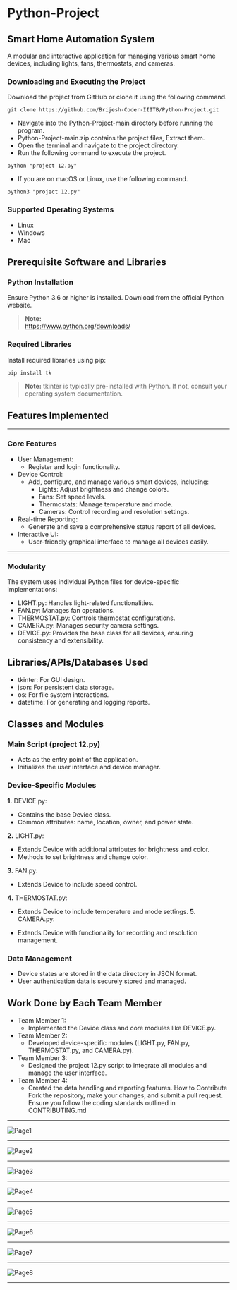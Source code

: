 # Python-Project
## Smart Home Automation System
A modular and interactive application for managing various smart home devices, including lights, fans, thermostats, and cameras.

### Downloading and Executing the Project
Download the project from GitHub or clone it using the following command.

```
git clone https://github.com/Brijesh-Coder-IIITB/Python-Project.git
```

- Navigate into the Python-Project-main directory before running the program.
- Python-Project-main.zip contains the project files, Extract them.
- Open the terminal and navigate to the project directory.
- Run the following command to execute the project.

```
python "project 12.py"
```

- If you are on macOS or Linux, use the following command.

```
python3 "project 12.py"
```

### Supported Operating Systems
- Linux
- Windows
- Mac

## Prerequisite Software and Libraries
### Python Installation

Ensure Python 3.6 or higher is installed. Download from the official Python website.

>**Note:**  
https://www.python.org/downloads/

### Required Libraries
Install required libraries using pip:

```
pip install tk
```
>**Note:** tkinter is typically pre-installed with Python. If not, consult your operating system documentation.

## Features Implemented
---
### Core Features
- User Management:
  - Register and login functionality.
- Device Control:
  - Add, configure, and manage various smart devices, including:
    - Lights: Adjust brightness and change colors.
    - Fans: Set speed levels.
    - Thermostats: Manage temperature and mode.
    - Cameras: Control recording and resolution settings.
- Real-time Reporting:
  - Generate and save a comprehensive status report of all devices.
- Interactive UI:
  - User-friendly graphical interface to manage all devices easily.
---
### Modularity
The system uses individual Python files for device-specific implementations:

- LIGHT.py: Handles light-related functionalities.
- FAN.py: Manages fan operations.
- THERMOSTAT.py: Controls thermostat configurations.
- CAMERA.py: Manages security camera settings.
- DEVICE.py: Provides the base class for all devices, ensuring consistency and extensibility.
  
## Libraries/APIs/Databases Used
- tkinter: For GUI design.
- json: For persistent data storage.
- os: For file system interactions.
- datetime: For generating and logging reports.
## Classes and Modules
### Main Script (project 12.py)
- Acts as the entry point of the application.
- Initializes the user interface and device manager.
### Device-Specific Modules
**1.** DEVICE.py:

  - Contains the base Device class.
  - Common attributes: name, location, owner, and power state.
    
**2.** LIGHT.py:

  - Extends Device with additional attributes for brightness and color.
  - Methods to set brightness and change color.
    
**3.** FAN.py:

  - Extends Device to include speed control.
    
**4.** THERMOSTAT.py:

  - Extends Device to include temperature and mode settings.
**5.** CAMERA.py:

  - Extends Device with functionality for recording and resolution management.

### Data Management
- Device states are stored in the data directory in JSON format.
- User authentication data is securely stored and managed.
## Work Done by Each Team Member
- Team Member 1:
  - Implemented the Device class and core modules like DEVICE.py.
- Team Member 2:
  - Developed device-specific modules (LIGHT.py, FAN.py, THERMOSTAT.py, and CAMERA.py).
- Team Member 3:
  - Designed the project 12.py script to integrate all modules and manage the user interface.
- Team Member 4:
  - Created the data handling and reporting features.
How to Contribute
Fork the repository, make your changes, and submit a pull request. Ensure you follow the coding standards outlined in CONTRIBUTING.md

---

![Page1](https://i.ibb.co/7gQ207S/Whats-App-Image-2024-12-09-at-10-29-37-AM-1.jpg)

---

![Page2](https://i.ibb.co/4tS22JQ/Whats-App-Image-2024-12-09-at-10-29-37-AM.jpg)

---

![Page3](https://i.ibb.co/VB9NnHW/Whats-App-Image-2024-12-09-at-10-29-38-AM-1.jpg)

---

![Page4](https://i.ibb.co/y4YdnL5/Whats-App-Image-2024-12-09-at-10-29-38-AM-2.jpg)

---

![Page5](https://i.ibb.co/QDBy4H8/Whats-App-Image-2024-12-09-at-10-29-38-AM.jpg)

---

![Page6](https://i.ibb.co/KbV2xst/Whats-App-Image-2024-12-09-at-10-29-39-AM-1.jpg)

---

![Page7](https://i.ibb.co/bmtJ9fT/Whats-App-Image-2024-12-09-at-10-29-39-AM-2.jpg)

---

![Page8](https://i.ibb.co/zPj6Tk6/Whats-App-Image-2024-12-09-at-10-29-39-AM.jpg)

---
